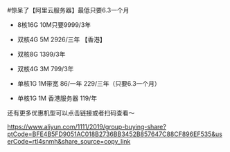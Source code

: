#惊呆了【阿里云服务器】最低只要6.3一个月

* 8核16G 10M只要9999/3年

* 双核4G 5M 2926/三年 【香港】

* 双核8G 1399/3年

* 双核4G 3M 799/3年

* 单核1G 1M带宽 86/一年 229/三年（只要6.3一个月）

* 单核1G 1M 香港服务器 119/年

还有更多优惠机型可以点击链接或者扫码查看～

https://www.aliyun.com/1111/2019/group-buying-share?ptCode=BFE4B5FD9051AC018B2736BB3452B857647C88CF896EF535&userCode=rtl4snmh&share_source=copy_link
